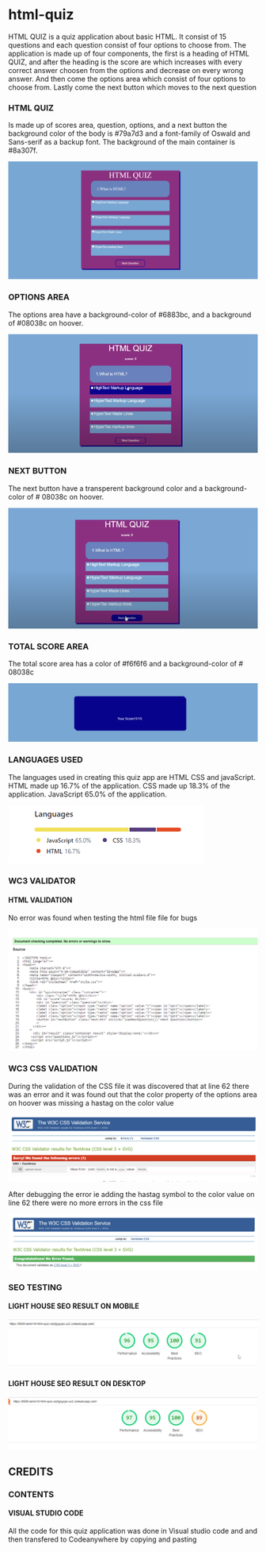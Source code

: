# html-quiz
HTML QUIZ is a quiz application about basic HTML.
It consist of 15 questions and each question consist of four options to choose from.
The application is made up of four components, the first is a heading of HTML QUIZ,
and after the heading is the score are which increases with every correct answer choosen
from the options and decrease on every wrong answer.
And then come the options area which consist of four options to choose from.
Lastly come the next button which moves to the next question

### HTML QUIZ
Is made up of scores area, question, options, and a next button
the background color of the body is #79a7d3 and a font-family of
Oswald and Sans-serif as a backup font.
The background of the main container is #8a307f.

![A html quiz app ](image/html-quiz.png)

### OPTIONS AREA

The options area have a background-color of #6883bc, and a
background of #08038c on hoover.

![HTML quiz question area on hoover](image/on-hoover.png)

### NEXT BUTTON
The next button have a transperent background color and 
a background-color of # 08038c on hoover.

![HTML quiz button on hoover](image/button-hoover.png)

### TOTAL SCORE AREA

The total score area has a color of #f6f6f6 and a  background-color
of # 08038c

![HTML quiz totat score](image/total-score.png)

### LANGUAGES USED

The languages used in creating this quiz app are HTML CSS and javaScript.
HTML made up 16.7% of the application.
CSS made up 18.3% of the application.
JavaScript 65.0% of the application.

![HTML CSS and JavaScript language](image/languages.png)

### WC3 VALIDATOR

#### HTML VALIDATION
No error was found when testing the html file file for bugs

![WC3 HTML validation result](image/html-validator.png)

### WC3 CSS VALIDATION
During the validation of the CSS file it was discovered that at line 62 
there was an error and it was found out that the color property of the options 
area on hoover was missing a hastag on the color value

![CSS validation result 1](image/css-validator-error.png)

After debugging the error ie adding the hastag symbol to the color value on 
line 62 there were no more errors in the css file

![CSS validation result 2](image/css-validato-correct.png)

### SEO TESTING

#### LIGHT HOUSE SEO RESULT ON MOBILE

![Mobile SEO result](image/mobile-performance.png)

#### LIGHT HOUSE SEO RESULT ON DESKTOP

![Desktop SEO result](image/desktop-performance.png)

## CREDITS

### CONTENTS
#### VISUAL STUDIO CODE
All the code for this quiz application was done in Visual studio code and 
and then transfered to Codeanywhere by copying and pasting 


